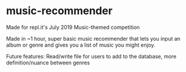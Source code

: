 # music-recommender
Made for repl.it's July 2019 Music-themed competition

Made in ~1 hour, super basic music recommender that lets you input an album or genre and gives you a list of music you might enjoy.

Future features: Read/write file for users to add to the database, more definition/nuance between genres
